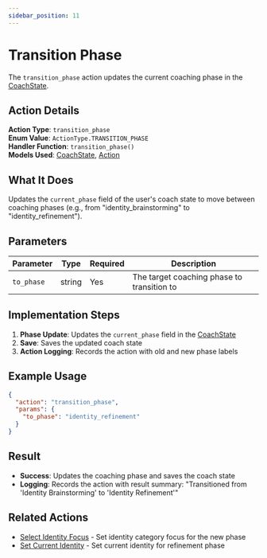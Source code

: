 ```yaml
---
sidebar_position: 11
---
```


# Transition Phase

The `transition_phase` action updates the current coaching phase in the [CoachState](../database/models/coach-state).

## Action Details

**Action Type**: `transition_phase`  
**Enum Value**: `ActionType.TRANSITION_PHASE`  
**Handler Function**: `transition_phase()`  
**Models Used**: [CoachState](../database/models/coach-state), [Action](../database/models/action)

## What It Does

Updates the `current_phase` field of the user's coach state to move between coaching phases (e.g., from "identity_brainstorming" to "identity_refinement").

## Parameters

| Parameter  | Type   | Required | Description                                |
| ---------- | ------ | -------- | ------------------------------------------ |
| `to_phase` | string | Yes      | The target coaching phase to transition to |

## Implementation Steps

1. **Phase Update**: Updates the `current_phase` field in the [CoachState](../database/models/coach-state)
2. **Save**: Saves the updated coach state
3. **Action Logging**: Records the action with old and new phase labels

## Example Usage

```json
{
  "action": "transition_phase",
  "params": {
    "to_phase": "identity_refinement"
  }
}
```

## Result

- **Success**: Updates the coaching phase and saves the coach state
- **Logging**: Records the action with result summary: "Transitioned from 'Identity Brainstorming' to 'Identity Refinement'"

## Related Actions

- [Select Identity Focus](select-identity-focus) - Set identity category focus for the new phase
- [Set Current Identity](set-current-identity) - Set current identity for refinement phase
